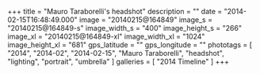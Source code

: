 +++
title = "Mauro Taraborelli's headshot"
description = ""
date = "2014-02-15T16:48:49.000"
image = "20140215@164849"
image_s = "20140215@164849-s"
image_width_s = "400"
image_height_s = "266"
image_xl = "20140215@164849-xl"
image_width_xl = "1024"
image_height_xl = "681"
gps_latitude = ""
gps_longitude = ""
phototags = [ "2014", "2014-02", "2014-02-15", "Mauro Taraborelli", "headshot", "lighting", "portrait", "umbrella" ]
galleries = [ "2014 Timeline" ]
+++
